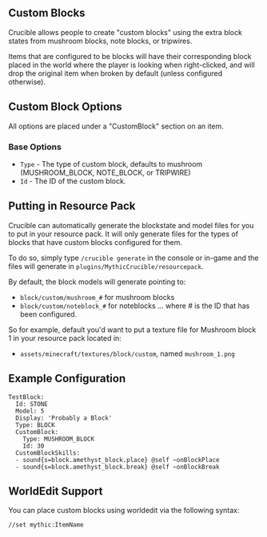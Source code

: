Custom Blocks
---------
Crucible allows people to create "custom blocks" using the extra block states from mushroom blocks, note blocks, or tripwires.

Items that are configured to be blocks will have their corresponding block placed in the world where the player is looking when right-clicked, and will drop the original item when broken by default (unless configured otherwise).

Custom Block Options
-----------------
All options are placed under a "CustomBlock" section on an item.

### Base Options
- `Type` - The type of custom block, defaults to mushroom (MUSHROOM_BLOCK, NOTE_BLOCK, or TRIPWIRE)
- `Id` - The ID of the custom block.

Putting in Resource Pack
------------------------
Crucible can automatically generate the blockstate and model files for you to put in your resource pack. It will only generate files for the types of blocks that have custom blocks configured for them.

To do so, simply type `/crucible generate` in the console or in-game and the files will generate in `plugins/MythicCrucible/resourcepack`.

By default, the block models will generate pointing to:
- `block/custom/mushroom_#` for mushroom blocks
- `block/custom/noteblock_#` for noteblocks
... where # is the ID that has been configured.

So for example, default you'd want to put a texture file for Mushroom block 1 in your resource pack located in:
- `assets/minecraft/textures/block/custom`, named `mushroom_1.png`

Example Configuration
---------------------
```
TestBlock:
  Id: STONE
  Model: 5
  Display: 'Probably a Block'
  Type: BLOCK
  CustomBlock:
    Type: MUSHROOM_BLOCK
    Id: 30
  CustomBlockSkills:
  - sound{s=block.amethyst_block.place} @self ~onBlockPlace
  - sound{s=block.amethyst_block.break} @self ~onBlockBreak
```

## WorldEdit Support
You can place custom blocks using worldedit via the following syntax:
```
//set mythic:ItemName
```